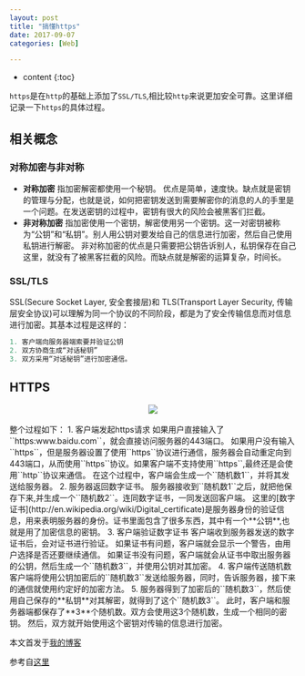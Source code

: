 ```yaml
---
layout: post
title: "搞懂https"
date: 2017-09-07
categories: [Web]

---
```


* content
{:toc}

``https``是在``http``的基础上添加了``SSL/TLS``,相比较``http``来说更加安全可靠。这里详细记录一下``https``的具体过程。
<!-- more -->

## 相关概念
### 对称加密与非对称
- **对称加密**
 指加密解密都使用一个秘钥。
 优点是简单，速度快。缺点就是密钥的管理与分配，也就是说，如何把密钥发送到需要解密你的消息的人的手里是一个问题。在发送密钥的过程中，密钥有很大的风险会被黑客们拦截。
- **非对称加密**
 指加密使用一个密钥，解密使用另一个密钥。这一对密钥被称为“公钥”和“私钥”。别人用公钥对要发给自己的信息进行加密，然后自己使用私钥进行解密。
 非对称加密的优点是只需要把公钥告诉别人，私钥保存在自己这里，就没有了被黑客拦截的风险。而缺点就是解密的运算复杂，时间长。

### SSL/TLS
SSL(Secure Socket Layer, 安全套接层)和 TLS(Transport Layer Security, 传输层安全协议)可以理解为同一个协议的不同阶段，都是为了安全传输信息而对信息进行加密。其基本过程是这样的：
```js
1. 客户端向服务器端索要并验证公钥
2. 双方协商生成“对话秘钥”
3. 双方采用“对话秘钥”进行加密通信。
```

## HTTPS
<div style="text-align: center;"><img src="/assets/images/https.png"></div><br>
整个过程如下：
1. 客户端发起https请求
 如果用户直接输入了``https:www.baidu.com``，就会直接访问服务器的443端口。
 如果用户没有输入``https``，但是服务器设置了使用``https``协议进行通信，服务器会自动重定向到443端口，从而使用``https``协议。如果客户端不支持使用``https``,最终还是会使用``http``协议来通信。
 在这个过程中，客户端会生成一个``随机数1``，并将其发送给服务器。
2. 服务器返回数字证书。
 服务器接收到``随机数1``之后，就把他保存下来,并生成一个``随机数2``。连同数字证书，一同发送回客户端。
 这里的[数字证书](http://en.wikipedia.org/wiki/Digital_certificate)是服务器身份的验证信息，用来表明服务器的身份。证书里面包含了很多东西，其中有一个**公钥**,也就是用了加密信息的密钥。
3. 客户端验证数字证书
 客户端收到服务器发送的数字证书后，会对证书进行验证。
 如果证书有问题，客户端就会显示一个警告，由用户选择是否还要继续通信。
 如果证书没有问题，客户端就会从证书中取出服务器的公钥，然后生成一个``随机数3``，并使用公钥对其加密。
4. 客户端传送随机数
 客户端将使用公钥加密后的``随机数3``发送给服务器，同时，告诉服务器，接下来的通信就使用约定好的加密方法。
5. 服务器得到了加密后的``随机数3``，然后使用自己保存的**私钥**对其解密，就得到了这个``随机数3``。
 此时，客户端和服务器端都保存了**3**个随机数。双方会使用这3个随机数，生成一个相同的密钥。
 然后，双方就开始使用这个密钥对传输的信息进行加密。


本文首发于[我的博客](https://intdance.github.io)

参考自[这里](https://css-tricks.com/debouncing-throttling-explained-examples/)



